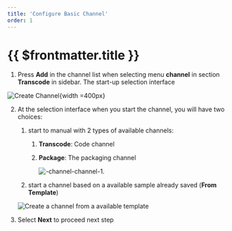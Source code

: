 ```yaml
---
title: 'Configure Basic Channel'
order: 1
---
```


# {{ $frontmatter.title }}


1. Press **Add** in the channel list when selecting menu **channel** in section **Transcode** in sidebar. The start-up selection interface

![Create Channel](/images/media-live/um-create-channel/um-create-channel-button.png){width =400px}

2. At the selection interface when you start the channel, you will have two choices:
    1. start to manual with 2 types of available channels:
        1. **Transcode**: Code channel
        2. **Package**: The packaging channel

            ![-channel-channel-1.](/images/media-live/um-create-channel/um-create-channel-1.png)

    2. start a channel based on a available sample already saved (**From Template**)

    ![Create a channel from a available template](/images/media-live/um-create-channel/um-create-channel-2.png)



3. Select **Next** to proceed next step
